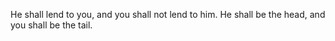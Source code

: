 He shall lend to you, and you shall not lend to him. He shall be the head, and you shall be the tail.
